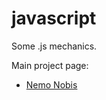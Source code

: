 # javascript
Some .js mechanics.

Main project page:
<br/>
<ul>
  <li><a href='https://samarog.github.io/javascript/index.html'>Nemo Nobis</a></li>
</ul>
